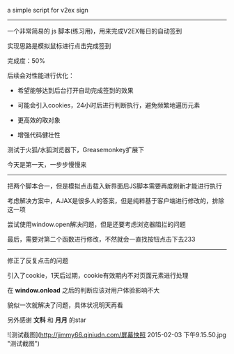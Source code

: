 a simple script for v2ex sign

***

一个非常简易的 js 脚本(练习用)，用来完成V2EX每日的自动签到

实现思路是模拟鼠标进行点击完成签到

完成度：50%

后续会对性能进行优化：

* 希望能够达到后台打开自动完成签到的效果

* 可能会引入cookies，24小时后进行判断执行，避免频繁地遍历元素

* 更高效的取对象

* 增强代码健壮性

测试于火狐/水狐浏览器下，Greasemonkey扩展下

今天是第一天，一步步慢慢来

***

把两个脚本合一，但是模拟点击载入新界面后JS脚本需要再度刷新才能进行执行

考虑解决方案中，AJAX是很多人的答案，但是纯粹基于客户端进行修改的，排除这一项

尝试使用window.open解决问题，但是还要考虑浏览器阻拦的问题

最后，需要对第二个函数进行修改，不然就会一直找按钮点击下去233

***

修正了反复点击的问题

引入了cookie，1天后过期，cookie有效期内不对页面元素进行处理

在 **window.onload** 之后的判断应该对用户体验影响不大

貌似一次就解决了问题，具体状况明天再看

另外感谢 **文科** 和 **月月** 的star


![测试截图](http://jimmy66.qiniudn.com/屏幕快照 2015-02-03 下午9.15.50.jpg "测试截图")